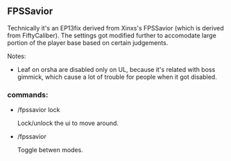 ## FPSSavior
Technically it's an EP13fix derived from Xinxs's FPSSavior (which is derived from FiftyCaliber). The settings got modified further to accomodate large portion of the player base based on certain judgements.

Notes:
- Leaf on orsha are disabled only on UL, because it's related with boss gimmick, which cause a lot of trouble for people when it got disabled.

### commands:
- /fpssavior lock

  Lock/unlock the ui to move around.

- /fpssavior

  Toggle betwen modes.
